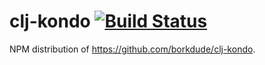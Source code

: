 # clj-kondo [![Build Status](https://github.com/filipesilva/clj-kondo/workflows/Node%20CI/badge.svg)](https://github.com/filipesilva/clj-kondo/actions)

NPM distribution of https://github.com/borkdude/clj-kondo.